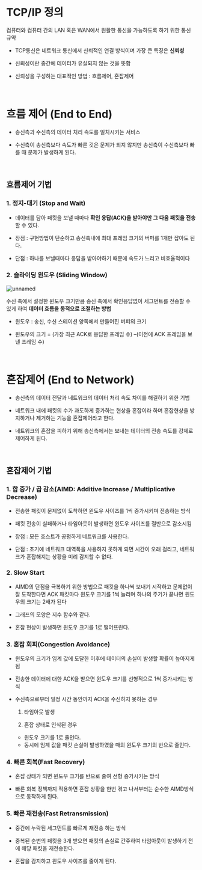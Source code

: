 # TCP/IP 정의
컴퓨터와 컴퓨터 간의 LAN 혹은 WAN에서 원활한 통신을 가능하도록 하기 위한 통신 규약

 - TCP통신은 네트워크 통신에서 신뢰적인 연결 방식이며 가장 큰 특징은 **신뢰성**
   
  - 신뢰성이란 중간에 데이터가 유실되지 않는 것을 뜻함    
   
   - 신뢰성을 구성하는 대표적인 방법 : 흐름제어, 혼잡제어  
   <br>

# 흐름 제어 (End to End)

 - 송신측과 수신측의 데이터 처리 속도를 일치시키는 서비스
   
   
 - 수신측이 송신측보다 속도가 빠른 것은 문제가 되지 않지만 송신측이 수신측보다 빠를 때 문제가 발생하게 된다.      
 <br>

## 흐름제어 기법 

### **1. 정지-대기 (Stop and Wait)**

 - 데이터를 담아 패킷을 보낼 때마다 **확인 응답(ACK)을 받아야만 그 다음 패킷을 전송**할 수 있다.
   
 - 장점 : 구현방법이 단순하고 송신측내에 최대 프레임 크기의 버퍼를 1개만 잡아도 된다.
 - 단점 : 하나를 보낼때마다 응답을 받아야하기 때문에 속도가 느리고 비효율적이다

### **2. 슬라이딩 윈도우 (Sliding Window)**
![unnamed](https://user-images.githubusercontent.com/63101648/125719577-0170aab2-0a2d-42f5-9f2b-f57b0a769b36.png)

수신 측에서 설정한 윈도우 크기만큼 송신 측에서 확인응답없이 세그먼트를 전송할 수 있게 하여 **데이터 흐름을 동적으로 조절하는 방법**

- 윈도우 : 송신, 수신 스테이션 양쪽에서 만들어진 버퍼의 크기

- 윈도우의 크기 = (가장 최근 ACK로 응답한 프레임 수) –(이전에 ACK 프레임을 보낸 프레임 수)
<br>

# 혼잡제어 (End to Network)

- 송신측의 데이터 전달과 네트워크의 데이터 처리 속도 차이를 해결하기 위한 기법

- 네트워크 내에 패킷의 수가 과도하게 증가하는 현상을 혼잡이라 하며 혼잡현상을 방지하거나 제거하는 기능을 혼잡제어라고 한다.

- 네트워크의 혼잡을 피하기 위해 송신측에서는 보내는 데이터의 전송 속도를 강제로 제어하게 된다.
<br>

## 혼잡제어 기법  

### **1. 합 증가 / 곱 감소(AIMD: Additive Increase / Multiplicative Decrease)**

- 전송한 패킷이 문제없이 도착하면 윈도우 사이즈를 1씩 증가시키며 전송하는 방식

 

 - 패킷 전송이 실패하거나 타임아웃이 발생하면 윈도우 사이즈를 절반으로 감소시킴

 - 장점 : 모든 호스트가 공평하게 네트워크를 사용한다.

 - 단점 : 초기에 네트워크 대역폭을 사용하지 못하게 되면 시간이 오래 걸리고, 네트워크가 혼잡해지는 상황을 미리 감지할 수 없다.

### **2. Slow Start**

- AIMD의 단점을 극복하기 위한 방법으로 패킷을 하나씩 보내기 시작하고 문제없이 잘 도착한다면 ACK 패킷마다 윈도우 크기를 1씩 늘리며 하나의 주기가 끝나면 윈도우의 크기는 2배가 된다

- 그래프의 모양은 지수 함수와 같다. 

- 혼잡 현상이 발생하면 윈도우 크기를 1로 떨어뜨린다.

### **3. 혼잡 회피(Congestion Avoidance)**

- 윈도우의 크기가 임계 값에 도달한 이후에 데이터의 손실이 발생할 확률이 높아지게 됨

- 전송한 데이터에 대한 ACK을 받으면 윈도우 크기를 선형적으로 1씩 증가시키는 방식

- 수신측으로부터 일정 시간 동안까지 ACK을 수신하지 못하는 경우

	1) 타임아웃 발생

	2) 혼잡 상태로 인식된 경우

	 - 윈도우 크기를 1로 줄인다. 
	 - 동시에 임계 값을 패킷 손실이 발생하였을 때의 윈도우 크기의 반으로 줄인다.

### **4. 빠른 회복(Fast Recovery)**

- 혼잡 상태가 되면 윈도우 크기를 반으로 줄여 선형 증가시키는 방식

- 빠른 회복 정책까지 적용하면 혼잡 상황을 한번 겪고 나서부터는 순수한 AIMD방식으로 동작하게 된다.

### **5. 빠른 재전송(Fast Retransmission)**

- 중간에 누락된 세그먼트를 빠르게 재전송 하는 방식

- 중복된 순번의 패킷을 3개 받으면 패킷의 손실로 간주하여 타임아웃이 발생하기 전에 해당 패킷을 재전송한다.

- 혼잡을 감지하고 윈도우 사이즈를 줄이게 된다.




